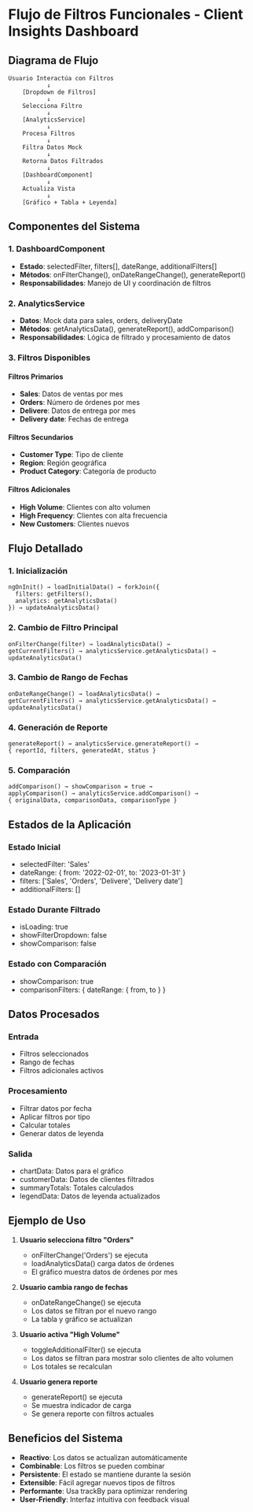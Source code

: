# Flujo de Filtros Funcionales - Client Insights Dashboard

## Diagrama de Flujo

```
Usuario Interactúa con Filtros
           ↓
    [Dropdown de Filtros]
           ↓
    Selecciona Filtro
           ↓
    [AnalyticsService]
           ↓
    Procesa Filtros
           ↓
    Filtra Datos Mock
           ↓
    Retorna Datos Filtrados
           ↓
    [DashboardComponent]
           ↓
    Actualiza Vista
           ↓
    [Gráfico + Tabla + Leyenda]
```

## Componentes del Sistema

### 1. DashboardComponent
- **Estado**: selectedFilter, filters[], dateRange, additionalFilters[]
- **Métodos**: onFilterChange(), onDateRangeChange(), generateReport()
- **Responsabilidades**: Manejo de UI y coordinación de filtros

### 2. AnalyticsService
- **Datos**: Mock data para sales, orders, deliveryDate
- **Métodos**: getAnalyticsData(), generateReport(), addComparison()
- **Responsabilidades**: Lógica de filtrado y procesamiento de datos

### 3. Filtros Disponibles

#### Filtros Primarios
- **Sales**: Datos de ventas por mes
- **Orders**: Número de órdenes por mes  
- **Delivere**: Datos de entrega por mes
- **Delivery date**: Fechas de entrega

#### Filtros Secundarios
- **Customer Type**: Tipo de cliente
- **Region**: Región geográfica
- **Product Category**: Categoría de producto

#### Filtros Adicionales
- **High Volume**: Clientes con alto volumen
- **High Frequency**: Clientes con alta frecuencia
- **New Customers**: Clientes nuevos

## Flujo Detallado

### 1. Inicialización
```
ngOnInit() → loadInitialData() → forkJoin({
  filters: getFilters(),
  analytics: getAnalyticsData()
}) → updateAnalyticsData()
```

### 2. Cambio de Filtro Principal
```
onFilterChange(filter) → loadAnalyticsData() → 
getCurrentFilters() → analyticsService.getAnalyticsData() → 
updateAnalyticsData()
```

### 3. Cambio de Rango de Fechas
```
onDateRangeChange() → loadAnalyticsData() → 
getCurrentFilters() → analyticsService.getAnalyticsData() → 
updateAnalyticsData()
```

### 4. Generación de Reporte
```
generateReport() → analyticsService.generateReport() → 
{ reportId, filters, generatedAt, status }
```

### 5. Comparación
```
addComparison() → showComparison = true → 
applyComparison() → analyticsService.addComparison() → 
{ originalData, comparisonData, comparisonType }
```

## Estados de la Aplicación

### Estado Inicial
- selectedFilter: 'Sales'
- dateRange: { from: '2022-02-01', to: '2023-01-31' }
- filters: ['Sales', 'Orders', 'Delivere', 'Delivery date']
- additionalFilters: []

### Estado Durante Filtrado
- isLoading: true
- showFilterDropdown: false
- showComparison: false

### Estado con Comparación
- showComparison: true
- comparisonFilters: { dateRange: { from, to } }

## Datos Procesados

### Entrada
- Filtros seleccionados
- Rango de fechas
- Filtros adicionales activos

### Procesamiento
- Filtrar datos por fecha
- Aplicar filtros por tipo
- Calcular totales
- Generar datos de leyenda

### Salida
- chartData: Datos para el gráfico
- customerData: Datos de clientes filtrados
- summaryTotals: Totales calculados
- legendData: Datos de leyenda actualizados

## Ejemplo de Uso

1. **Usuario selecciona filtro "Orders"**
   - onFilterChange('Orders') se ejecuta
   - loadAnalyticsData() carga datos de órdenes
   - El gráfico muestra datos de órdenes por mes

2. **Usuario cambia rango de fechas**
   - onDateRangeChange() se ejecuta
   - Los datos se filtran por el nuevo rango
   - La tabla y gráfico se actualizan

3. **Usuario activa "High Volume"**
   - toggleAdditionalFilter() se ejecuta
   - Los datos se filtran para mostrar solo clientes de alto volumen
   - Los totales se recalculan

4. **Usuario genera reporte**
   - generateReport() se ejecuta
   - Se muestra indicador de carga
   - Se genera reporte con filtros actuales

## Beneficios del Sistema

- **Reactivo**: Los datos se actualizan automáticamente
- **Combinable**: Los filtros se pueden combinar
- **Persistente**: El estado se mantiene durante la sesión
- **Extensible**: Fácil agregar nuevos tipos de filtros
- **Performante**: Usa trackBy para optimizar rendering
- **User-Friendly**: Interfaz intuitiva con feedback visual
